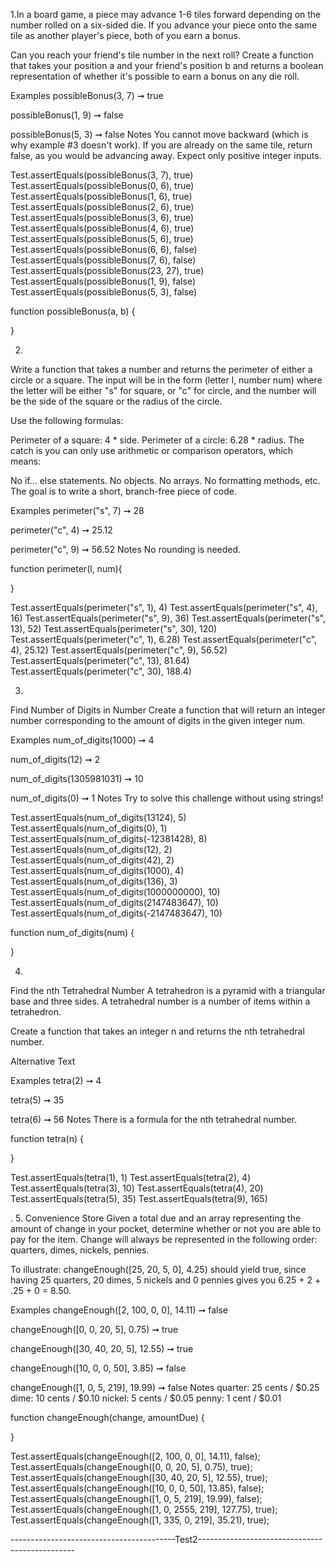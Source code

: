 1.In a board game, a piece may advance 1-6 tiles forward depending on the number rolled on a six-sided die. If you advance your piece onto the same tile as another player's piece, both of you earn a bonus.

Can you reach your friend's tile number in the next roll? Create a function that takes your position a and your friend's position b and returns a boolean representation of whether it's possible to earn a bonus on any die roll.

Examples
possibleBonus(3, 7) ➞ true

possibleBonus(1, 9) ➞ false

possibleBonus(5, 3) ➞ false
Notes
You cannot move backward (which is why example #3 doesn't work).
If you are already on the same tile, return false, as you would be advancing away.
Expect only positive integer inputs.

Test.assertEquals(possibleBonus(3, 7), true)
Test.assertEquals(possibleBonus(0, 6), true)
Test.assertEquals(possibleBonus(1, 6), true)
Test.assertEquals(possibleBonus(2, 6), true)
Test.assertEquals(possibleBonus(3, 6), true)
Test.assertEquals(possibleBonus(4, 6), true)
Test.assertEquals(possibleBonus(5, 6), true)
Test.assertEquals(possibleBonus(6, 6), false)
Test.assertEquals(possibleBonus(7, 6), false)
Test.assertEquals(possibleBonus(23, 27), true)
Test.assertEquals(possibleBonus(1, 9), false)
Test.assertEquals(possibleBonus(5, 3), false)

function possibleBonus(a, b) {
	
}

2.
Write a function that takes a number and returns the perimeter of either a circle or a square. The input will be in the form (letter l, number num) where the letter will be either "s" for square, or "c" for circle, and the number will be the side of the square or the radius of the circle.

Use the following formulas:

Perimeter of a square: 4 * side.
Perimeter of a circle: 6.28 * radius.
The catch is you can only use arithmetic or comparison operators, which means:

No if... else statements.
No objects.
No arrays.
No formatting methods, etc.
The goal is to write a short, branch-free piece of code.

Examples
perimeter("s", 7) ➞ 28

perimeter("c", 4) ➞ 25.12

perimeter("c", 9) ➞ 56.52
Notes
No rounding is needed.

function perimeter(l, num){
	
}

Test.assertEquals(perimeter("s", 1), 4)
Test.assertEquals(perimeter("s", 4), 16)
Test.assertEquals(perimeter("s", 9), 36)
Test.assertEquals(perimeter("s", 13), 52)
Test.assertEquals(perimeter("s", 30), 120)
Test.assertEquals(perimeter("c", 1), 6.28)
Test.assertEquals(perimeter("c", 4), 25.12)
Test.assertEquals(perimeter("c", 9), 56.52)
Test.assertEquals(perimeter("c", 13), 81.64)
Test.assertEquals(perimeter("c", 30), 188.4)


3.
Find Number of Digits in Number
Create a function that will return an integer number corresponding to the amount of digits in the given integer num.

Examples
num_of_digits(1000) ➞ 4

num_of_digits(12) ➞ 2

num_of_digits(1305981031) ➞ 10

num_of_digits(0) ➞ 1
Notes
Try to solve this challenge without using strings!

Test.assertEquals(num_of_digits(13124), 5)
Test.assertEquals(num_of_digits(0), 1)
Test.assertEquals(num_of_digits(-12381428), 8)
Test.assertEquals(num_of_digits(12), 2)
Test.assertEquals(num_of_digits(42), 2)
Test.assertEquals(num_of_digits(1000), 4)
Test.assertEquals(num_of_digits(136), 3)
Test.assertEquals(num_of_digits(1000000000), 10)
Test.assertEquals(num_of_digits(2147483647), 10)
Test.assertEquals(num_of_digits(-2147483647), 10)

function num_of_digits(num) {
	
}

4.
Find the nth Tetrahedral Number
A tetrahedron is a pyramid with a triangular base and three sides. A tetrahedral number is a number of items within a tetrahedron.

Create a function that takes an integer n and returns the nth tetrahedral number.

Alternative Text

Examples
tetra(2) ➞ 4

tetra(5) ➞ 35

tetra(6) ➞ 56
Notes
There is a formula for the nth tetrahedral number.

function tetra(n) {
	
}

Test.assertEquals(tetra(1), 1)
Test.assertEquals(tetra(2), 4)
Test.assertEquals(tetra(3), 10)
Test.assertEquals(tetra(4), 20)
Test.assertEquals(tetra(5), 35)
Test.assertEquals(tetra(9), 165)

.
5.
Convenience Store
Given a total due and an array representing the amount of change in your pocket, determine whether or not you are able to pay for the item. Change will always be represented in the following order: quarters, dimes, nickels, pennies.

To illustrate: changeEnough([25, 20, 5, 0], 4.25) should yield true, since having 25 quarters, 20 dimes, 5 nickels and 0 pennies gives you 6.25 + 2 + .25 + 0 = 8.50.

Examples
changeEnough([2, 100, 0, 0], 14.11) ➞ false

changeEnough([0, 0, 20, 5], 0.75) ➞ true

changeEnough([30, 40, 20, 5], 12.55) ➞ true

changeEnough([10, 0, 0, 50], 3.85) ➞ false

changeEnough([1, 0, 5, 219], 19.99) ➞ false
Notes
quarter: 25 cents / $0.25
dime: 10 cents / $0.10
nickel: 5 cents / $0.05
penny: 1 cent / $0.01

function changeEnough(change, amountDue) {
	
}

Test.assertEquals(changeEnough([2, 100, 0, 0], 14.11), false);
Test.assertEquals(changeEnough([0, 0, 20, 5], 0.75), true);
Test.assertEquals(changeEnough([30, 40, 20, 5], 12.55), true);
Test.assertEquals(changeEnough([10, 0, 0, 50], 13.85), false);
Test.assertEquals(changeEnough([1, 0, 5, 219], 19.99), false);
Test.assertEquals(changeEnough([1, 0, 2555, 219], 127.75), true);
Test.assertEquals(changeEnough([1, 335, 0, 219], 35.21), true);



-----------------------------------------Test2-----------------------------------------------